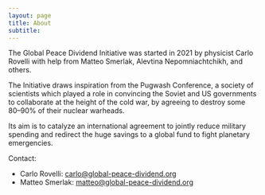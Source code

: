 ```yaml
---
layout: page
title: About
subtitle: 
---
```


The Global Peace Dividend Initiative was started in 2021 by physicist Carlo Rovelli with help from Matteo Smerlak, Alevtina Nepomniachtchikh, and others. 

The Initiative draws inspiration from the Pugwash Conference, a society of scientists which played a role in convincing the Soviet and US governments to collaborate at the height of the cold war, by agreeing to destroy some 80–90% of their nuclear warheads. 

Its aim is to catalyze an international agreement to jointly reduce military spending and redirect the huge savings to a global fund to fight planetary emergencies. 

Contact:
- Carlo Rovelli: [carlo@global-peace-dividend.org](mailto:carlo@global-peace-dividend.org)
- Matteo Smerlak: [matteo@global-peace-dividend.org](mailto:matteo@global-peace-dividend.org)